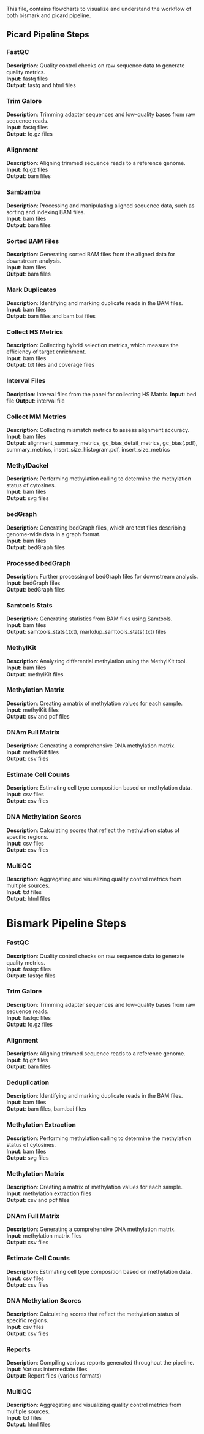 This file, contains flowcharts to visualize and understand the workflow of both bismark and picard pipeline.

## Picard Pipeline Steps

### FastQC
**Description**: Quality control checks on raw sequence data to generate quality metrics.  
**Input**: fastq files  
**Output**: fastq and html files  

### Trim Galore
**Description**: Trimming adapter sequences and low-quality bases from raw sequence reads.  
**Input**: fastq files  
**Output**: fq.gz files  

### Alignment
**Description**: Aligning trimmed sequence reads to a reference genome.  
**Input**: fq.gz files  
**Output**: bam files  

### Sambamba
**Description**: Processing and manipulating aligned sequence data, such as sorting and indexing BAM files.  
**Input**: bam files  
**Output**: bam files  

### Sorted BAM Files
**Description**: Generating sorted BAM files from the aligned data for downstream analysis.  
**Input**: bam files  
**Output**: bam files  

### Mark Duplicates
**Description**: Identifying and marking duplicate reads in the BAM files.  
**Input**: bam files  
**Output**: bam files and bam.bai files  

### Collect HS Metrics
**Description**: Collecting hybrid selection metrics, which measure the efficiency of target enrichment.  
**Input**: bam files  
**Output**: txt files and coverage files  

### Interval Files
**Decription**: Interval files from the panel for collecting HS Matrix.
**Input**: bed file
**Output**: interval file

### Collect MM Metrics
**Description**: Collecting mismatch metrics to assess alignment accuracy.  
**Input**: bam files  
**Output**: alignment_summary_metrics, gc_bias_detail_metrics, gc_bias(.pdf), summary_metrics, insert_size_histogram.pdf, insert_size_metrics  

### MethylDackel
**Description**: Performing methylation calling to determine the methylation status of cytosines.  
**Input**: bam files  
**Output**: svg files  

### bedGraph
**Description**: Generating bedGraph files, which are text files describing genome-wide data in a graph format.  
**Input**: bam files  
**Output**: bedGraph files  

### Processed bedGraph
**Description**: Further processing of bedGraph files for downstream analysis.  
**Input**: bedGraph files  
**Output**: bedGraph files  

### Samtools Stats
**Description**: Generating statistics from BAM files using Samtools.  
**Input**: bam files  
**Output**: samtools_stats(.txt), markdup_samtools_stats(.txt) files  

### MethylKit
**Description**: Analyzing differential methylation using the MethylKit tool.  
**Input**: bam files  
**Output**: methylKit files  

### Methylation Matrix
**Description**: Creating a matrix of methylation values for each sample.  
**Input**: methylKit files  
**Output**: csv and pdf files  

### DNAm Full Matrix
**Description**: Generating a comprehensive DNA methylation matrix.  
**Input**: methylKit files  
**Output**: csv files  

### Estimate Cell Counts
**Description**: Estimating cell type composition based on methylation data.  
**Input**: csv files  
**Output**: csv files  

### DNA Methylation Scores
**Description**: Calculating scores that reflect the methylation status of specific regions.  
**Input**: csv files  
**Output**: csv files  

### MultiQC
**Description**: Aggregating and visualizing quality control metrics from multiple sources.  
**Input**: txt files  
**Output**: html files  

# Bismark Pipeline Steps

### FastQC
**Description**: Quality control checks on raw sequence data to generate quality metrics.  
**Input**: fastqc files  
**Output**: fastqc files  

### Trim Galore
**Description**: Trimming adapter sequences and low-quality bases from raw sequence reads.  
**Input**: fastqc files  
**Output**: fq.gz files  

### Alignment
**Description**: Aligning trimmed sequence reads to a reference genome.  
**Input**: fq.gz files  
**Output**: bam files  

### Deduplication
**Description**: Identifying and marking duplicate reads in the BAM files.  
**Input**: bam files  
**Output**: bam files, bam.bai files  

### Methylation Extraction
**Description**: Performing methylation calling to determine the methylation status of cytosines.  
**Input**: bam files  
**Output**: svg files  

### Methylation Matrix
**Description**: Creating a matrix of methylation values for each sample.  
**Input**: methylation extraction files  
**Output**: csv and pdf files  

### DNAm Full Matrix
**Description**: Generating a comprehensive DNA methylation matrix.  
**Input**: methylation matrix files  
**Output**: csv files  

### Estimate Cell Counts
**Description**: Estimating cell type composition based on methylation data.  
**Input**: csv files  
**Output**: csv files  

### DNA Methylation Scores
**Description**: Calculating scores that reflect the methylation status of specific regions.  
**Input**: csv files  
**Output**: csv files  

### Reports
**Description**: Compiling various reports generated throughout the pipeline.  
**Input**: Various intermediate files  
**Output**: Report files (various formats)  

### MultiQC
**Description**: Aggregating and visualizing quality control metrics from multiple sources.  
**Input**: txt files  
**Output**: html files  

